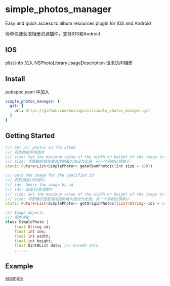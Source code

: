 # simple_photos_manager

<p>Easy and quick access to album resources plugin for IOS and Android</p>
<p>简单快速获取相册资源插件，支持IOS和Android</p>

## IOS
plist.info 加入
<key>NSPhotoLibraryUsageDescription</key>
<string>请求访问相册</string>

## Install
<p>pubspec.yaml 中加入</p>

```yaml
simple_photos_manager: {
  git: {
    url: https://github.com/bulangnisi/simple_photos_manager.git
  }
}
```

## Getting Started
```dart
/// Get all photos in the album
/// 获取相册所有图片
/// size: Set the maximum value of the width or height of the image to this, and the other to scale down
/// size: 将图像的宽度或高度的最大值设为此值，另一个则按比例缩小
static Future<List<SimplePhoto>> getAlbumPhotos({int size = 100})

/// Gets the image for the specified id
/// 获取指定id的图片
/// ids: Query the image by id
/// ids: 指定id查询图片
/// size: Set the maximum value of the width or height of the image to this, and the other to scale down
/// size: 将图像的宽度或高度的最大值设为此值，另一个则按比例缩小
static Future<List<SimplePhoto>> getOriginPhotos({List<String> ids = const [], int size = 0})

/// Image objects
/// 图片对象
class SimplePhoto {
    final String id;      
    final int inx;        
    final int width;
    final int height;
    final Uint8List data; /// base64 data
    ......
```

## Example
[example](https://github.com/bulangnisi/simple_photos_manager/blob/master/example/lib/main.dart)
